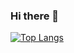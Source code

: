 ### Hi there 👋

[![Top Langs](https://github-readme-stats.vercel.app/api/top-langs/?username=Verneinender)](https://github.com/anuraghazra/github-readme-stats)

<!--
**Verneinender/Verneinender** is a ✨ _special_ ✨ repository because its `README.md` (this file) appears on your GitHub profile.



Here are some ideas to get you started:

- 🔭 I’m currently working on ...
- 🌱 I’m currently learning ...
- 👯 I’m looking to collaborate on ...
- 🤔 I’m looking for help with ...
- 💬 Ask me about ...
- 📫 How to reach me: ...
- 😄 Pronouns: ...
- ⚡ Fun fact: ...
-->
